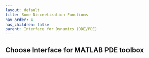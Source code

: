 ```yaml
---
layout: default
title: Some Discretization Functions
nav_order: 4
has_children: false
parent: Interface for Dynamics (ODE/PDE)
---
```


<h2>Choose Interface for MATLAB PDE toolbox</h2>



